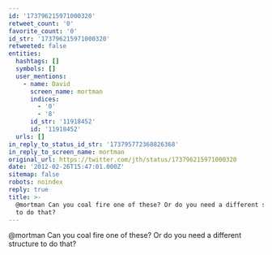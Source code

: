 ```yaml
---
id: '173796215971000320'
retweet_count: '0'
favorite_count: '0'
id_str: '173796215971000320'
retweeted: false
entities:
  hashtags: []
  symbols: []
  user_mentions:
    - name: David
      screen_name: mortman
      indices:
        - '0'
        - '8'
      id_str: '11918452'
      id: '11918452'
  urls: []
in_reply_to_status_id_str: '173795772368826368'
in_reply_to_screen_name: mortman
original_url: https://twitter.com/jth/status/173796215971000320
date: '2012-02-26T15:47:01.000Z'
sitemap: false
robots: noindex
reply: true
title: >-
  @mortman Can you coal fire one of these? Or do you need a different structure
  to do that?
---
```


@mortman Can you coal fire one of these? Or do you need a different structure to do that?